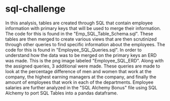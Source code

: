 # sql-challenge

In this analysis, tables are created through SQL that contain employee information with primary keys that will be used to merge their information. The code for this is found in the "Emp_SQL_Table_Schema.sql". These tables are then merged to create various views that are then scrutinized through other queries to find specific information about the employees. The code for this is found in "Employee_SQL_Queries.sql". In order to understand how the data was to be merged on the primary keys an ERD was made. This is the png image labeled "Employee_SQL_ERD". 
Along with the assigned queries, 3 additional were made. These queries are made to look at the percentage difference of men and women that work at the company, the highest earning managers at the company, and finally the amount of employees that work in each of the departments. 
Employee salaries are further analyzed in the "SQL Alchemy Bonus" file using SQL Alchemy to port SQL Tables into a pandas dataframe. 

